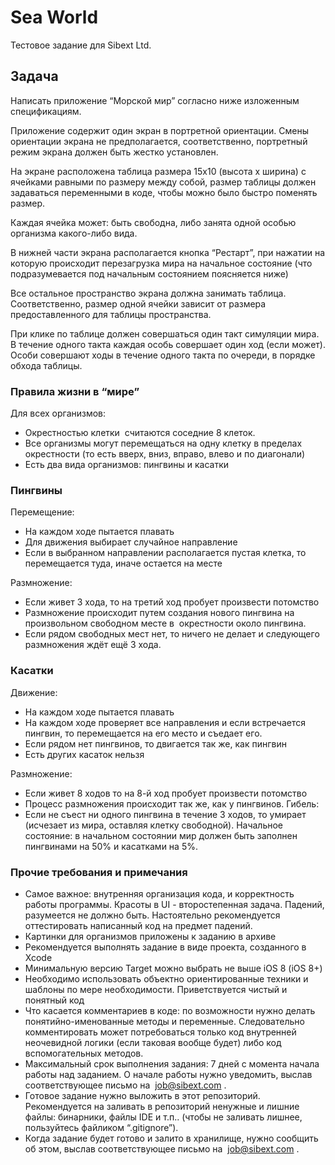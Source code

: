 # Sea World

Тестовое задание для Sibext Ltd.

## Задача

Написать приложение “Морской мир” согласно ниже изложенным спецификациям.

Приложение содержит один экран в портретной ориентации.
Смены ориентации экрана не предполагается, соответственно, портретный режим
экрана должен быть жестко установлен.

На экране расположена таблица размера 15x10 (высота х ширина) с ячейками
равными по размеру между собой, размер таблицы должен задаваться
переменными в коде, чтобы можно было быстро поменять размер.

Каждая ячейка может: быть свободна, либо занята одной особью организма
какого-либо вида.

В нижней части экрана располагается кнопка “Рестарт”, при нажатии на которую
происходит перезагрузка мира на начальное состояние (что подразумевается под
начальным состоянием поясняется ниже)

Все остальное пространство экрана должна занимать таблица. Соответственно,
размер одной ячейки зависит от размера предоставленного для таблицы
пространства.

При клике по таблице должен совершаться один такт симуляции мира. В течение
одного такта каждая особь совершает один ход (если может). Особи совершают
ходы в течение одного такта по очереди, в порядке обхода таблицы.

### Правила жизни в “мире”

Для всех организмов:

- Окрестностью клетки ​ считаются соседние 8 клеток.
- Все организмы могут перемещаться на одну клетку в пределах окрестности (то
есть вверх, вниз, вправо, влево и по диагонали)
- Есть два вида организмов: пингвины и касатки

### Пингвины

Перемещение:

- На каждом ходе пытается плавать
- Для движения выбирает случайное направление
- Если в выбранном направлении располагается пустая клетка, то перемещается
туда, иначе остается на месте

Размножение:

- Если живет 3 хода, то на третий ход пробует произвести потомство
- Размножение происходит путем создания нового пингвина на произвольном
свободном месте в ​ окрестности около пингвина.
- Если рядом свободных мест нет, то ничего не делает и следующего
размножения ждёт ещё 3 хода.

### Касатки

Движение:

- На каждом ходе пытается плавать
- На каждом ходе проверяет все направления и если встречается пингвин, то
перемещается на его место и съедает его.
- Если рядом нет пингвинов, то двигается так же, как пингвин
- Есть других касаток нельзя

Размножение:

- Если живет 8 ходов то на 8-й ход пробует произвести потомство
- Процесс размножения происходит так же, как у пингвинов.
Гибель:
- Если не съест ни одного пингвина в течение 3 ходов, то умирает (исчезает из
мира, оставляя клетку свободной).
Начальное состояние: в начальном состоянии мир должен быть заполнен пингвинами
на 50% и касатками на 5%.

### Прочие требования и примечания

- Самое важное: внутренняя организация кода, и корректность работы
программы. Красоты в UI - второстепенная задача. Падений, разумеется не
должно быть. Настоятельно рекомендуется оттестировать написанный код на
предмет падений.
- Картинки для организмов приложены к заданию в архиве
- Рекомендуется выполнять задание в виде проекта, созданного в Xcode
- Минимальную версию Target можно выбрать не выше iOS 8 (iOS 8+)
- Необходимо использовать объектно ориентированные техники и шаблоны по
мере необходимости. Приветствуется чистый и понятный код
- Что касается комментариев в коде: по возможности нужно делать
понятийно-именованные методы и переменные. Следовательно
комментировать может потребоваться только код внутренней неочевидной
логики (если таковая вообще будет) либо код вспомогательных методов.
- Максимальный срок выполнения задания: 7 дней с момента начала работы над
заданием. О начале работы нужно уведомить, выслав соответствующее письмо
на ​ job@sibext.com​ .
- Готовое задание нужно выложить в этот репозиторий. Рекомендуется на заливать в репозиторий
ненужные и лишние файлы: бинарники, файлы IDE и т.п.. (чтобы не заливать
лишнее, пользуйтесь файликом “.gitignore”).
- Когда задание будет готово и залито в хранилище, нужно сообщить об этом,
выслав соответствующее письмо на ​ job@sibext.com​ .
